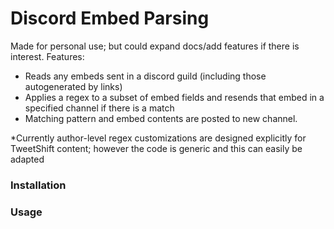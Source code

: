 # Discord Embed Parsing
Made for personal use; but could expand docs/add features if there is interest.
Features:
- Reads any embeds sent in a discord guild (including those autogenerated by links)
- Applies a regex to a subset of embed fields and resends that embed in a specified channel if there is a match
- Matching pattern and embed contents are posted to new channel.


*Currently author-level regex customizations are designed explicitly for TweetShift content; however the code is generic and this can easily be adapted



### Installation

### Usage
